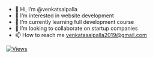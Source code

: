 - 👋 Hi, I’m @venkatsaipalla
- 👀 I’m interested in website development
- 🌱 I’m currently learning full development course
- 💞️ I’m looking to collaborate on startup companies
- 📫 How to reach me venkatasaipalla2019@gmail.com

[![Views](https://git-awards.com/api/v1/users/venkatsaipalla/views?count=true&theme=radical)](https://github.com/venkatsaipalla)


<!---
venkatsaipalla/venkatsaipalla is a ✨ special ✨ repository because its `README.md` (this file) appears on your GitHub profile.
You can click the Preview link to take a look at your changes.
--->
